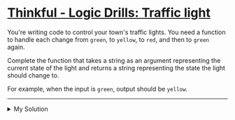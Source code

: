 # [Thinkful - Logic Drills: Traffic light](https://www.codewars.com/kata/58649884a1659ed6cb000072)

You're writing code to control your town's traffic lights. You need a function to handle each change from `green`, to `yellow`, to `red`, and then to `green` again.

Complete the function that takes a string as an argument representing the current state of the light and returns a string representing the state the light should change to.

For example, when the input is `green`, output should be `yellow`.

---

<details><summary>My Solution</summary>

```js
function updateLight(current) {
  const lights = ['green', 'yellow', 'red']
  const currentIndex = lights.indexOf(current)
  const nextIndex = (currentIndex + 1) % lights.length

  return lights[nextIndex]
}
```

</details>
